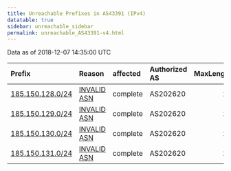 ```yaml
---
title: Unreachable Prefixes in AS43391 (IPv4)
datatable: true
sidebar: unreachable_sidebar
permalink: unreachable_AS43391-v4.html
---
```


Data as of 2018-12-07 14:35:00 UTC


<div class="datatable-begin"></div>

| Prefix                                                     | Reason                                                                                                  | affected   | Authorized AS   |   MaxLength | Anchor                                         |   unreachable /24s |
|:-----------------------------------------------------------|:--------------------------------------------------------------------------------------------------------|:-----------|:----------------|------------:|:-----------------------------------------------|-------------------:|
| [185.150.128.0/24](https://stat.ripe.net/185.150.128.0/24) | [INVALID ASN](https://rpki-validator.ripe.net/announcement-preview?asn=AS43391&prefix=185.150.128.0/24) | complete   | AS202620        |          24 | [RIPE](unreachable_RIPE_NCC_RPKI_Root-v4.html) |                  1 |
| [185.150.129.0/24](https://stat.ripe.net/185.150.129.0/24) | [INVALID ASN](https://rpki-validator.ripe.net/announcement-preview?asn=AS43391&prefix=185.150.129.0/24) | complete   | AS202620        |          24 | [RIPE](unreachable_RIPE_NCC_RPKI_Root-v4.html) |                  1 |
| [185.150.130.0/24](https://stat.ripe.net/185.150.130.0/24) | [INVALID ASN](https://rpki-validator.ripe.net/announcement-preview?asn=AS43391&prefix=185.150.130.0/24) | complete   | AS202620        |          24 | [RIPE](unreachable_RIPE_NCC_RPKI_Root-v4.html) |                  1 |
| [185.150.131.0/24](https://stat.ripe.net/185.150.131.0/24) | [INVALID ASN](https://rpki-validator.ripe.net/announcement-preview?asn=AS43391&prefix=185.150.131.0/24) | complete   | AS202620        |          24 | [RIPE](unreachable_RIPE_NCC_RPKI_Root-v4.html) |                  1 |

<div class="datatable-end"></div>